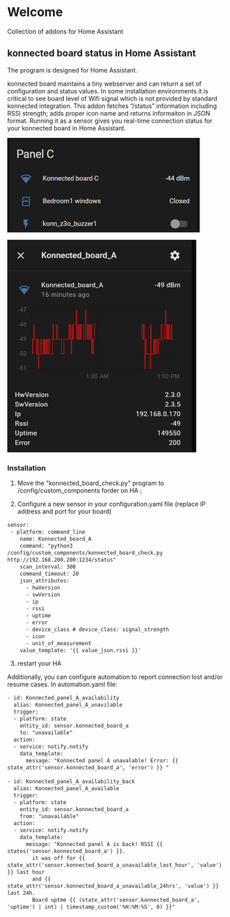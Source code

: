 # Welcome 

Collection of addons for Home Assistant

## konnected board status in Home Assistant

The program is designed for Home Assistant. 

konnected board maintains a tiny webserver and can return a set of configuration and status values. In some installation environments it is critical to see board level of Wifi signal which is not provided by standard konnected integration. This addon fetches “/status” information including RSSI strength; adds proper icon name and returns informaiton in JSON format. Running it as a sensor gives you real-time connection status for your konnected board in Home Assistant.

![repo-settings-image](https://github.com/done7k/hassio-addon/blob/master/images/konnekted_card.PNG)

![repo-settings-image](https://github.com/done7k/hassio-addon/blob/master/images/konnekted_sensor.PNG)

### Installation

1. Move the "konnected_board_check.py" program to /config/custom_components forder on HA ;

2. Configure a new sensor in your configuration.yaml file (replace IP address and port for your board)
```
sensor: 
 - platform: command_line
    name: Konnected_board_A
    command: "python3 /config/custom_components/konnected_board_check.py http://192.168.200.200:1234/status"
    scan_interval: 300
    command_timeout: 20
    json_attributes:
      - hwVersion
      - swVersion
      - ip
      - rssi
      - uptime
      - error
      - device_class # device_class: signal_strength
      - icon
      - unit_of_measurement
    value_template: '{{ value_json.rssi }}'
```

3. restart your HA

Additionally, you can configure automation to report connection lost and/or resume cases. In automation.yaml file:
``` 
- id: Konnected_panel_A_availability
  alias: Konnected_panel_A_unavilable
  trigger:
  - platform: state
    entity_id: sensor.konnected_board_a
    to: "unavailable"
  action:
  - service: notify.notify
    data_template:
      message: "Konnected panel A unavalable! Error: {{ state_attr('sensor.konnected_board_a', 'error') }} "

- id: Konnected_panel_A_availability_back
  alias: Konnected_panel_A_available
  trigger:
  - platform: state
    entity_id: sensor.konnected_board_a
    from: "unavailable"
  action:
  - service: notify.notify
    data_template:
      message: "Konnected panel A is back! RSSI {{ states('sensor.konnected_board_a') }}. 
        it was off for {{ state_attr('sensor.konnected_board_a_unavailable_last_hour', 'value') }} last hour 
        and {{ state_attr('sensor.konnected_board_a_unavailable_24hrs', 'value') }} last 24h.
        Board uptme {{ (state_attr('sensor.konnected_board_a', 'uptime') | int) | timestamp_custom('%H:%M:%S', 0) }}"

```
